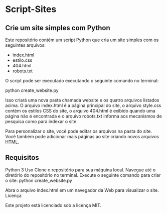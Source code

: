 # Script-Sites

## Crie um site simples com Python

Este repositório contém um script Python que cria um site simples com os seguintes arquivos:

- index.html
- estilo.css
- 404.html
- robots.txt
  
O script pode ser executado executando o seguinte comando no terminal:

python create_website.py

Isso criará uma nova pasta chamada website e os quatro arquivos listados acima. O arquivo index.html é a página principal do site, o arquivo style.css contém os estilos CSS do site, o arquivo 404.html é exibido quando uma página não é encontrada e o arquivo robots.txt informa aos mecanismos de pesquisa como para indexar o site.

Para personalizar o site, você pode editar os arquivos na pasta do site. Você também pode adicionar mais páginas ao site criando novos arquivos HTML.

## Requisitos

Python 3
Uso
Clone o repositório para sua máquina local.
Navegue até o diretório do repositório no terminal.
Execute o seguinte comando para criar o site:
python create_website.py

Abra o arquivo index.html em um navegador da Web para visualizar o site.
Licença

Este projeto está licenciado sob a licença MIT.
